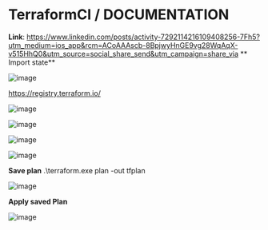 # TerraformCI / DOCUMENTATION

**Link**: https://www.linkedin.com/posts/activity-7292114216109408256-7Fh5?utm_medium=ios_app&rcm=ACoAAAscb-8BpjwyHnGE9vg28WqAqX-v515HhQ0&utm_source=social_share_send&utm_campaign=share_via 
**
Import state**

![image](https://github.com/user-attachments/assets/e85fbf0e-3948-488e-97f5-5dd31ddaedba)

https://registry.terraform.io/

![image](https://github.com/user-attachments/assets/d428686a-0259-467b-aa30-1549a3eeffca)

![image](https://github.com/user-attachments/assets/c04873d5-4e0b-49cc-be45-286faa04e33e)

![image](https://github.com/user-attachments/assets/113a169a-830a-4e1d-9290-605293faa26d)

![image](https://github.com/user-attachments/assets/ed0ace32-85fe-4fd4-a002-1ce1daf558bf)

**Save plan**
.\terraform.exe plan -out tfplan 

![image](https://github.com/user-attachments/assets/fa4cef9f-efe7-42eb-8f90-12ffc682b59d)

**Apply saved Plan**

![image](https://github.com/user-attachments/assets/f59725bc-76b2-4a2b-971c-81754c23d889)



